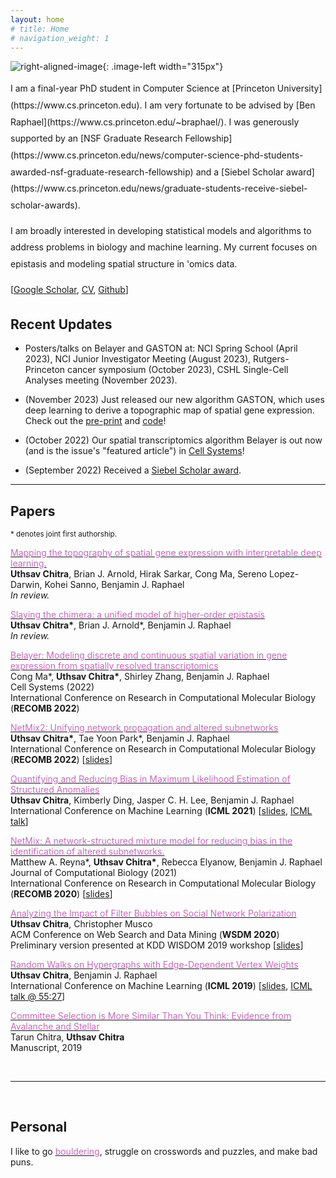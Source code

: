 ```yaml
---
layout: home
# title: Home
# navigation_weight: 1
---
```


<style type="text/css">
.image-left {
  display: block;
  margin-left: 20px;
  margin-right: auto;
  float: right;
}
.spaced-lines {line-height: 20pt;} 
</style>

![right-aligned-image](headshot5.png){: .image-left width="315px"}
<div markdown="1" class="spaced-lines">
I am a final-year PhD student in Computer Science at [Princeton University](https://www.cs.princeton.edu). I am very fortunate to be advised by [Ben Raphael](https://www.cs.princeton.edu/~braphael/). I was generously supported by an [NSF Graduate Research Fellowship](https://www.cs.princeton.edu/news/computer-science-phd-students-awarded-nsf-graduate-research-fellowship) and a [Siebel Scholar award](https://www.cs.princeton.edu/news/graduate-students-receive-siebel-scholar-awards).    

I am broadly interested in developing statistical models and algorithms to address problems in biology and machine learning. My current focuses on epistasis and modeling spatial structure in 'omics data.    
     
[[Google Scholar](https://scholar.google.com/citations?user=JPKTNnMAAAAJ&hl=en&oi=ao), [CV](cv_website.pdf), [Github](https://github.com/uthsavc)]

<!-- Here is [my CV](chitra_cv_spring_2020.pdf) and [Google Scholar](https://scholar.google.com/citations?user=JPKTNnMAAAAJ&hl=en&oi=ao). -->
</div>
<!-- &nbsp; -->

## Recent Updates

- Posters/talks on Belayer and GASTON at: NCI Spring School (April 2023), NCI Junior Investigator Meeting (August 2023), Rutgers-Princeton cancer symposium (October 2023), CSHL Single-Cell Analyses meeting (November 2023).

- (November 2023) Just released our new algorithm GASTON, which uses deep learning to derive a topographic map of spatial gene expression. Check out the [pre-print](https://www.biorxiv.org/content/10.1101/2023.10.10.561757v1) and [code](https://github.com/raphael-group/GASTON)!

- (October 2022) Our spatial transcriptomics algorithm Belayer is out now (and is the issue's "featured article") in [Cell Systems](https://www.cell.com/cell-systems/fulltext/S2405-4712(22)00354-4)!

- (September 2022) Received a [Siebel Scholar award](https://www.cs.princeton.edu/news/graduate-students-receive-siebel-scholar-awards).

<!-- - (June 2022) Presented at the [SIAM Conference on Discrete Mathematics](https://www.siam.org/conferences/cm/conference/dm22) (DM22) in Pittsburgh. Also received an ICML 2022 [Best Reviewer Award](https://icml.cc/Conferences/2022/Reviewers).

- (May 2022) Presented our algorithm [NetMix2](https://www.biorxiv.org/content/10.1101/2022.01.31.478575v1)  at RECOMB 2022 in San Diego. -->

<!-- - (December 2021) Two papers accepted to [RECOMB 2022](https://recomb2022.net/): one on [network propagation](https://www.biorxiv.org/content/10.1101/2022.01.31.478575v1) and another on modeling [spatial transcriptomics](https://www.biorxiv.org/content/10.1101/2022.02.05.479261v1) data using complex analysis. Looking forward to San Diego!
 -->

---    
<!-- &nbsp; -->

## Papers

<sup>\* denotes joint first authorship.</sup>     

[<span style="color:#c869bf">Mapping the topography of spatial gene expression with interpretable deep learning.</span>](https://www.biorxiv.org/content/10.1101/2023.10.10.561757v1)     
**Uthsav Chitra**, Brian J. Arnold, Hirak Sarkar, Cong Ma, Sereno Lopez-Darwin, Kohei Sanno, Benjamin J. Raphael   
*In review.*

[<span style="color:#c869bf">Slaying the chimera: a unified model of higher-order epistasis</span>](https://uthsavc.github.io/)     
**Uthsav Chitra\***, Brian J. Arnold\*, Benjamin J. Raphael   
*In review.*

[<span style="color:#c869bf">Belayer: Modeling discrete and continuous spatial variation in gene expression from spatially resolved transcriptomics</span>](https://www.biorxiv.org/content/10.1101/2022.02.05.479261v1)     
Cong Ma\*, **Uthsav Chitra\***, Shirley Zhang, Benjamin J. Raphael   
Cell Systems (2022)      
International Conference on Research in Computational Molecular Biology (**RECOMB 2022**)

[<span style="color:#c869bf">NetMix2: Unifying network propagation and altered subnetworks</span>](https://www.biorxiv.org/content/10.1101/2022.01.31.478575v1)     
**Uthsav Chitra\***, Tae Yoon Park\*, Benjamin J. Raphael   
International Conference on Research in Computational Molecular Biology (**RECOMB 2022**) [[slides](netmix2_recomb2022_pres.pdf)]

[<span style="color:#c869bf">Quantifying and Reducing Bias in Maximum Likelihood Estimation of Structured Anomalies</span>](https://arxiv.org/abs/2007.07878)     
**Uthsav Chitra**, Kimberly Ding, Jasper C. H. Lee, Benjamin J. Raphael  
International Conference on Machine Learning (**ICML 2021**) [[slides](ICML_2021_pres.pdf), [ICML talk](https://slideslive.com/38958812/quantifying-and-reducing-bias-in-maximum-likelihood-estimation-of-structured-anomalies?ref=speaker-17429-latest)]    

[<span style="color:#c869bf">NetMix: A network-structured mixture model for reducing bias in the identification of altered subnetworks.</span>](https://www.biorxiv.org/content/10.1101/2020.01.18.911438v1)    
Matthew A. Reyna\*, **Uthsav Chitra\***, Rebecca Elyanow, Benjamin J. Raphael   
Journal of Computational Biology (2021)    
International Conference on Research in Computational Molecular Biology (**RECOMB 2020**) [[slides](recomb2020_pres.pdf)]    

[<span style="color:#c869bf">Analyzing the Impact of Filter Bubbles on Social Network Polarization</span>](https://arxiv.org/abs/1906.08772)    
**Uthsav Chitra**, Christopher Musco    
ACM Conference on Web Search and Data Mining (**WSDM 2020**)    
Preliminary version presented at KDD WISDOM 2019 workshop [[slides](kdd_presentation.pdf)]    

[<span style="color:#c869bf">Random Walks on Hypergraphs with Edge-Dependent Vertex Weights</span>](https://arxiv.org/abs/1905.08287)          
**Uthsav Chitra**, Benjamin J. Raphael  
International Conference on Machine Learning (**ICML 2019**) [[slides](https://icml.cc/media/Slides/icml/2019/101(13-11-00)-13-12-15-5196-random_walks_on.pdf), [ICML talk @ 55:27](https://slideslive.com/38917909/optimization-and-graphical-models)]

[<span style="color:#c869bf">Committee Selection is More Similar Than You Think: Evidence from Avalanche and Stellar</span>](https://arxiv.org/abs/1904.09839)     
Tarun Chitra, **Uthsav Chitra**  
Manuscript, 2019

&nbsp;

---    
&nbsp;

## Personal

I like to go [<span style="color:#c869bf">bouldering</span>](http://instagram.com/uthsav_climbs/), struggle on crosswords and puzzles, and make bad puns.
